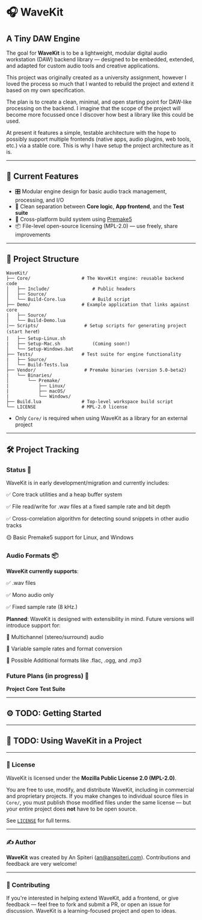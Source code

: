 # 🎧 WaveKit
## A Tiny DAW Engine

The goal for **WaveKit** is to be a lightweight, modular digital audio workstation (DAW) backend library — 
designed to be embedded, extended, and adapted for custom audio tools and creative applications.

This project was originally created as a university assignment, however I loved the process so much that 
I wanted to rebuild the project and extend it based on my own specification.

The plan is to create a clean, minimal, and open starting point for DAW-like processing on the backend. I
imagine that the scope of the project will become more focussed once I discover how best a library like this 
could be used.

At present it features a simple, testable architecture with the hope to possibly support multiple frontends 
(native apps, audio plugins, web tools, etc.) via a stable core. This is why I have setup the project
architecture as it is.

---

## 🚀 Current Features

- 🎛️ Modular engine design for basic audio track management, processing, and I/O
- 🧩 Clean separation between **Core logic**, **App frontend**, and the **Test suite**
- 🔧 Cross-platform build system using [Premake5](https://premake.github.io/)
- 📦 File-level open-source licensing (MPL-2.0) — use freely, share improvements

---

## 🧱 Project Structure
```plaintext
WaveKit/
├── Core/                   # The WaveKit engine: reusable backend code
│   ├── Include/                # Public headers
│   ├── Source/
│   └── Build-Core.lua          # Build script
├── Demo/                   # Example application that links against core
|   ├── Source/
│   └── Build-Demo.lua
|── Scripts/                 # Setup scripts for generating project (start here❗)
|   ├── Setup-Linux.sh
|   ├── Setup-Mac.sh            (Coming soon!)
│   └── Setup-Windows.bat
├── Tests/                  # Test suite for engine functionality
|   ├── Source/
│   └── Build-Tests.lua
├── Vendor/                  # Premake binaries (version 5.0-beta2)
|   └── Binaries/               
│       └── Premake/
|           ├── Linux/
|           ├── macOS/
|           └── Windows/
├── Build.lua               # Top‑level workspace build script
└── LICENSE                 # MPL‑2.0 license
```

- Only `Core/` is required when using WaveKit as a library for an external project
---

## 🛠️ Project Tracking
### Status 💾
WaveKit is in early development/migration and currently includes:

✅ Core track utilities and a heap buffer system

✅ File read/write for .wav files at a fixed sample rate and bit depth

✅ Cross-correlation algorithm for detecting sound snippets in other audio tracks

🟡 Basic Premake5 support for Linux, and Windows

### Audio Formats 📦
**WaveKit currently supports**:

✅ .wav files

✅ Mono audio only

✅ Fixed sample rate (8 kHz.)

**Planned**: WaveKit is designed with extensibility in mind. Future versions will introduce support for:

🧭 Multichannel (stereo/surround) audio

🧭 Variable sample rates and format conversion

🧭 Possible Additional formats like .flac, .ogg, and .mp3

### Future Plans (in progress) 🔭
**Project**
**Core**
**Test Suite**

---

## ⚙️ TODO: Getting Started

---

## 🔌 TODO: Using WaveKit in a Project

---

### 📜 License

WaveKit is licensed under the **Mozilla Public License 2.0 (MPL-2.0)**.

You are free to use, modify, and distribute WaveKit, including in commercial and proprietary projects. If you make changes to individual source files in `Core/`, you must publish those modified files under the same license — but your entire project does **not** have to be open source.

See [`LICENSE`](./LICENSE) for full terms.

---

### ✍️ Author

**WaveKit** was created by An Spiteri (an@anspiteri.com). Contributions and feedback are very welcome!

---

### 🙌 Contributing

If you're interested in helping extend WaveKit, add a frontend, or give feedback — feel free to fork and submit a PR, or open an issue for discussion. WaveKit is a learning-focused project and open to ideas.